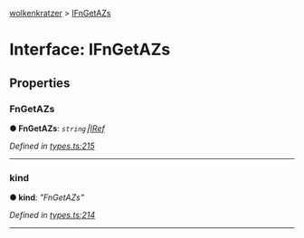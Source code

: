[wolkenkratzer](../README.md) > [IFnGetAZs](../interfaces/ifngetazs.md)



# Interface: IFnGetAZs


## Properties
<a id="fngetazs"></a>

###  FnGetAZs

**●  FnGetAZs**:  *`string`⎮[IRef](iref.md)* 

*Defined in [types.ts:215](https://github.com/arminhammer/wolkenkratzer/blob/ec8acae/src/types.ts#L215)*





___

<a id="kind"></a>

###  kind

**●  kind**:  *"FnGetAZs"* 

*Defined in [types.ts:214](https://github.com/arminhammer/wolkenkratzer/blob/ec8acae/src/types.ts#L214)*





___


